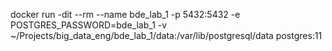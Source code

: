 

docker run -dit --rm --name bde_lab_1 -p 5432:5432 -e POSTGRES_PASSWORD=bde_lab_1 -v ~/Projects/big_data_eng/bde_lab_1/data:/var/lib/postgresql/data postgres:11